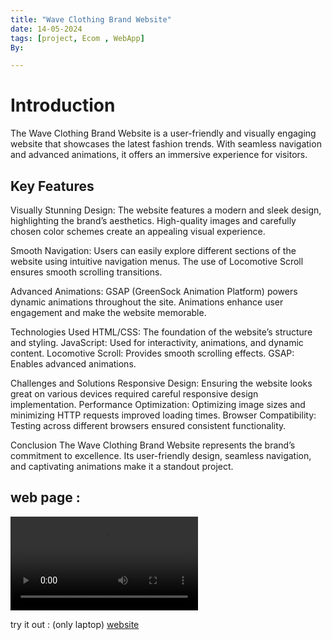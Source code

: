 ```yaml
---
title: "Wave Clothing Brand Website"
date: 14-05-2024
tags: [project, Ecom , WebApp]
By:

---
```


# Introduction

The Wave Clothing Brand Website is a user-friendly and visually engaging website that showcases the latest fashion trends. With seamless navigation and advanced animations, it offers an immersive experience for visitors.

## Key Features

Visually Stunning Design:
The website features a modern and sleek design, highlighting the brand’s aesthetics.
High-quality images and carefully chosen color schemes create an appealing visual experience.

Smooth Navigation:
Users can easily explore different sections of the website using intuitive navigation menus.
The use of Locomotive Scroll ensures smooth scrolling transitions.

Advanced Animations:
GSAP (GreenSock Animation Platform) powers dynamic animations throughout the site.
Animations enhance user engagement and make the website memorable.

Technologies Used
HTML/CSS: The foundation of the website’s structure and styling.
JavaScript: Used for interactivity, animations, and dynamic content.
Locomotive Scroll: Provides smooth scrolling effects.
GSAP: Enables advanced animations.

Challenges and Solutions
Responsive Design: Ensuring the website looks great on various devices required careful responsive design implementation.
Performance Optimization: Optimizing image sizes and minimizing HTTP requests improved loading times.
Browser Compatibility: Testing across different browsers ensured consistent functionality.

Conclusion
The Wave Clothing Brand Website represents the brand’s commitment to excellence. Its user-friendly design, seamless navigation, and captivating animations make it a standout project.

## web page : 
<video controls src="./ecom-clothing.mp4" title="Title"></video>

try it out : (only laptop) [website](https://aditya0419.github.io/Wave-Clothing-Brand-Website-/main.html)